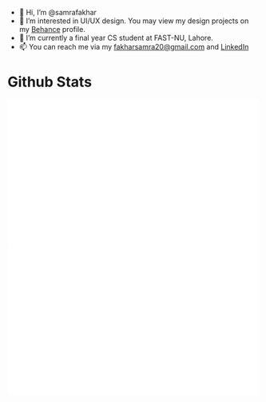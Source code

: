 - 👋 Hi, I’m @samrafakhar
- 👀 I’m interested in UI/UX design. You may view my design projects on my [Behance](https://www.behance.net/samra_fakhar) profile.
- 🏫 I’m currently a final year CS student at FAST-NU, Lahore.
- 📫 You can reach me via my fakharsamra20@gmail.com and [LinkedIn](https://www.linkedin.com/in/samra-fakhar/)

# Github Stats
![](https://github.com/samrafakhar/github-stats/blob/master/generated/languages.svg)
![](https://github.com/samrafakhar/github-stats/blob/master/generated/overview.svg)

<!---
samrafakhar/samrafakhar is a ✨ special ✨ repository because its `README.md` (this file) appears on your GitHub profile.
You can click the Preview link to take a look at your changes.
--->
